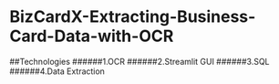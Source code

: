 # BizCardX-Extracting-Business-Card-Data-with-OCR

##Technologies
######1.OCR
######2.Streamlit GUI
######3.SQL
######4.Data Extraction
